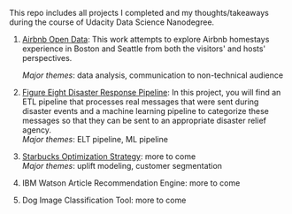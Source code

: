 This repo includes all projects I completed and my thoughts/takeaways during the course of Udacity Data Science Nanodegree.

1. [Airbnb Open Data](airbnb_supply_demand): This work attempts to explore Airbnb homestays experience in Boston and Seattle from both the visitors' and hosts' perspectives.  

    *Major themes*: data analysis, communication to non-technical audience
2. [Figure Eight Disaster Response Pipeline](figure8_disaster_response_pipelines): In this project, you will find an ETL pipeline that processes real messages that were sent during disaster events and a machine learning pipeline to categorize these messages so that they can be sent to an appropriate disaster relief agency.  
    *Major themes*: ELT pipeline, ML pipeline
     
3. [Starbucks Optimization Strategy](starbucks_optimization_strategy): more to come  
    *Major themes*: uplift modeling, customer segmentation
    
4. IBM Watson Article Recommendation Engine: more to come
5. Dog Image Classification Tool: more to come
